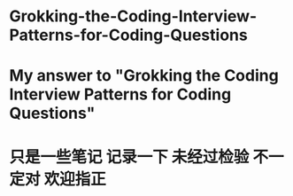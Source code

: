 # Grokking-the-Coding-Interview-Patterns-for-Coding-Questions
# My answer to "Grokking the Coding Interview Patterns for Coding Questions"
# 只是一些笔记 记录一下 未经过检验 不一定对 欢迎指正
